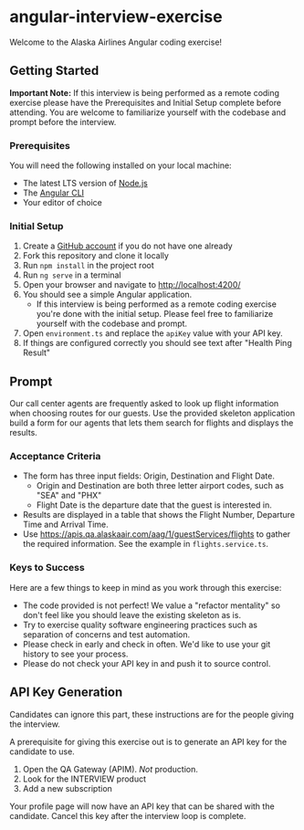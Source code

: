 # angular-interview-exercise

Welcome to the Alaska Airlines Angular coding exercise!

## Getting Started

**Important Note:** If this interview is being performed as a remote coding exercise please have the Prerequisites and Initial Setup complete before attending. You are welcome to familiarize yourself with the codebase and prompt before the interview.

### Prerequisites

You will need the following installed on your local machine:

* The latest LTS version of [Node.js](https://nodejs.org/en/)
* The [Angular CLI](https://angular.io/cli)
* Your editor of choice

### Initial Setup

1. Create a [GitHub account](https://github.com/) if you do not have one already
2. Fork this repository and clone it locally
3. Run `npm install` in the project root
4. Run `ng serve` in a terminal
5. Open your browser and navigate to [http://localhost:4200/](http://localhost:4200/)
6. You should see a simple Angular application.
    * If this interview is being performed as a remote coding exercise you're done with the initial setup. Please feel free to familiarize yourself with the codebase and prompt.
7. Open `environment.ts` and replace the `apiKey` value with your API key.
8. If things are configured correctly you should see text after "Health Ping Result"

## Prompt

Our call center agents are frequently asked to look up flight information when choosing routes for our guests. Use the provided skeleton application build a form for our agents that lets them search for flights and displays the results.

### Acceptance Criteria

* The form has three input fields: Origin, Destination and Flight Date.
  * Origin and Destination are both three letter airport codes, such as "SEA" and "PHX"
  * Flight Date is the departure date that the guest is interested in.
* Results are displayed in a table that shows the Flight Number, Departure Time and Arrival Time.
* Use https://apis.qa.alaskaair.com/aag/1/guestServices/flights to gather the required information. See the example in `flights.service.ts`.

### Keys to Success

Here are a few things to keep in mind as you work through this exercise:

* The code provided is not perfect! We value a "refactor mentality" so don't feel like you should leave the existing skeleton as is.
* Try to exercise quality software engineering practices such as separation of concerns and test automation.
* Please check in early and check in often. We'd like to use your git history to see your process.
* Please do not check your API key in and push it to source control.

## API Key Generation

Candidates can ignore this part, these instructions are for the people giving the interview.

A prerequisite for giving this exercise out is to generate an API key for the candidate to use.

1. Open the QA Gateway (APIM). _Not_ production.
1. Look for the INTERVIEW product
1. Add a new subscription

Your profile page will now have an API key that can be shared with the candidate. Cancel this key after the interview loop is complete.
